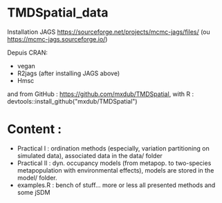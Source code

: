 # TMDSpatial_data

Installation JAGS
https://sourceforge.net/projects/mcmc-jags/files/
(ou https://mcmc-jags.sourceforge.io/)

Depuis CRAN:

+ vegan
+ R2jags (after installing JAGS above)
+ Hmsc

and from GitHub : https://github.com/mxdub/TMDSpatial, with R : devtools::install_github("mxdub/TMDSpatial")

# Content :

+ Practical I : ordination methods (especially, variation partitioning on simulated data), associated data in the data/ folder
+ Practical II :  dyn. occupancy models (from metapop. to two-species metapopulation with environmental effects), models are stored in the model/ folder.
+ examples.R : bench of stuff... more or less all presented methods and some jSDM 